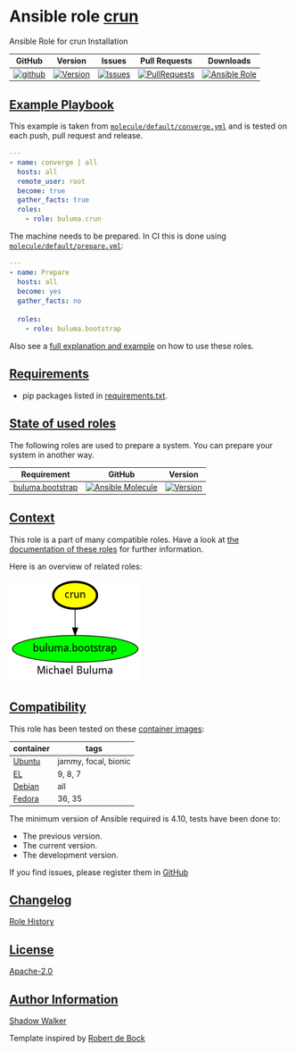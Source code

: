 # Ansible role [crun](https://galaxy.ansible.com/ui/standalone/roles/buluma/crun/documentation)

Ansible Role for crun Installation

|GitHub|Version|Issues|Pull Requests|Downloads|
|------|-------|------|-------------|---------|
|[![github](https://github.com/buluma/ansible-role-crun/actions/workflows/molecule.yml/badge.svg)](https://github.com/buluma/ansible-role-crun/actions/workflows/molecule.yml)|[![Version](https://img.shields.io/github/release/buluma/ansible-role-crun.svg)](https://github.com/buluma/ansible-role-crun/releases/)|[![Issues](https://img.shields.io/github/issues/buluma/ansible-role-crun.svg)](https://github.com/buluma/ansible-role-crun/issues/)|[![PullRequests](https://img.shields.io/github/issues-pr-closed-raw/buluma/ansible-role-crun.svg)](https://github.com/buluma/ansible-role-crun/pulls/)|[![Ansible Role](https://img.shields.io/ansible/role/d/buluma/crun)](https://galaxy.ansible.com/ui/standalone/roles/buluma/crun/documentation)|

## [Example Playbook](#example-playbook)

This example is taken from [`molecule/default/converge.yml`](https://github.com/buluma/ansible-role-crun/blob/master/molecule/default/converge.yml) and is tested on each push, pull request and release.

```yaml
---
- name: converge | all
  hosts: all
  remote_user: root
  become: true
  gather_facts: true
  roles:
    - role: buluma.crun
```

The machine needs to be prepared. In CI this is done using [`molecule/default/prepare.yml`](https://github.com/buluma/ansible-role-crun/blob/master/molecule/default/prepare.yml):

```yaml
---
- name: Prepare
  hosts: all
  become: yes
  gather_facts: no

  roles:
    - role: buluma.bootstrap
```

Also see a [full explanation and example](https://buluma.github.io/how-to-use-these-roles.html) on how to use these roles.


## [Requirements](#requirements)

- pip packages listed in [requirements.txt](https://github.com/buluma/ansible-role-crun/blob/master/requirements.txt).

## [State of used roles](#state-of-used-roles)

The following roles are used to prepare a system. You can prepare your system in another way.

| Requirement | GitHub | Version |
|-------------|--------|--------|
|[buluma.bootstrap](https://galaxy.ansible.com/buluma/bootstrap)|[![Ansible Molecule](https://github.com/buluma/ansible-role-bootstrap/actions/workflows/molecule.yml/badge.svg)](https://github.com/buluma/ansible-role-bootstrap/actions/workflows/molecule.yml)|[![Version](https://img.shields.io/github/release/buluma/ansible-role-bootstrap.svg)](https://github.com/shadowwalker/ansible-role-bootstrap)|

## [Context](#context)

This role is a part of many compatible roles. Have a look at [the documentation of these roles](https://buluma.github.io/) for further information.

Here is an overview of related roles:

![dependencies](https://raw.githubusercontent.com/buluma/ansible-role-crun/png/requirements.png "Dependencies")

## [Compatibility](#compatibility)

This role has been tested on these [container images](https://hub.docker.com/u/buluma):

|container|tags|
|---------|----|
|[Ubuntu](https://hub.docker.com/repository/docker/buluma/ubuntu/general)|jammy, focal, bionic|
|[EL](https://hub.docker.com/repository/docker/buluma/enterpriselinux/general)|9, 8, 7|
|[Debian](https://hub.docker.com/repository/docker/buluma/debian/general)|all|
|[Fedora](https://hub.docker.com/repository/docker/buluma/fedora/general)|36, 35|

The minimum version of Ansible required is 4.10, tests have been done to:

- The previous version.
- The current version.
- The development version.

If you find issues, please register them in [GitHub](https://github.com/buluma/ansible-role-crun/issues)

## [Changelog](#changelog)

[Role History](https://github.com/buluma/ansible-role-crun/blob/master/CHANGELOG.md)

## [License](#license)

[Apache-2.0](https://github.com/buluma/ansible-role-crun/blob/master/LICENSE)

## [Author Information](#author-information)

[Shadow Walker](https://buluma.github.io/)


Template inspired by [Robert de Bock](https://github.com/robertdebock)
